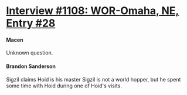 # [Interview #1108: WOR-Omaha, NE, Entry #28](https://www.theoryland.com/intvmain.php?i=1108#28)

#### Macen

Unknown question.

#### Brandon Sanderson

Sigzil claims Hoid is his master
Sigzil is not a world hopper, but he spent some time with Hoid during one of Hoid's visits.

